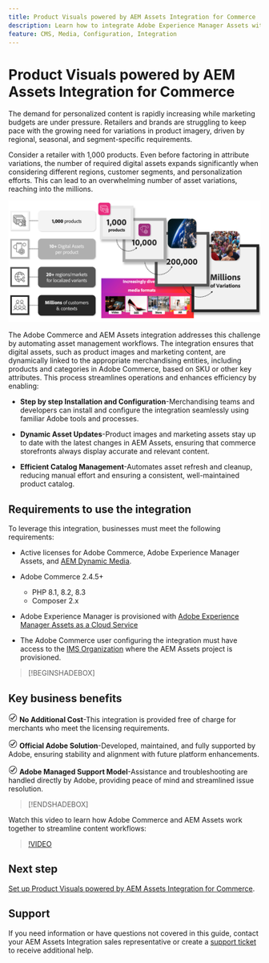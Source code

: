 ```yaml
---
title: Product Visuals powered by AEM Assets Integration for Commerce
description: Learn how to integrate Adobe Experience Manager Assets with your [!DNL Commerce] instance to access to countless media assets for use in your store.
feature: CMS, Media, Configuration, Integration
---
```


# Product Visuals powered by AEM Assets Integration for Commerce

The demand for personalized content is rapidly increasing while marketing budgets are under pressure. Retailers and brands are struggling to keep pace with the growing need for variations in product imagery, driven by regional, seasonal, and segment-specific requirements.

Consider a retailer with 1,000 products. Even before factoring in attribute variations, the number of required digital assets expands significantly when considering different regions, customer segments, and personalization efforts. This can lead to an overwhelming number of asset variations, reaching into the millions.

![check](assets/product-visuals-example.png)

The Adobe Commerce and AEM Assets integration addresses this challenge by automating asset management workflows. The integration ensures that digital assets, such as product images and marketing content, are dynamically linked to the appropriate merchandising entities, including products and categories in Adobe Commerce, based on SKU or other key attributes. This process streamlines operations and enhances efficiency by enabling:

- **Step by step Installation and Configuration**-Merchandising teams and developers can install and configure the integration seamlessly using familiar Adobe tools and processes.

- **Dynamic Asset Updates**-Product images and marketing assets stay up to date with the latest changes in AEM Assets, ensuring that commerce storefronts always display accurate and relevant content.

- **Efficient Catalog Management**-Automates asset refresh and cleanup, reducing manual effort and ensuring a consistent, well-maintained product catalog.

## Requirements to use the integration

To leverage this integration, businesses must meet the following requirements:

- Active licenses for Adobe Commerce, Adobe Experience Manager Assets, and [AEM Dynamic Media](https://experienceleague.adobe.com/en/docs/experience-manager-65/content/assets/dynamic/administering-dynamic-media).

- Adobe Commerce 2.4.5+

    - PHP 8.1, 8.2, 8.3
    - Composer 2.x

- Adobe Experience Manager is provisioned with [Adobe Experience Manager Assets as a Cloud Service](https://experienceleague.adobe.com/en/docs/experience-manager-cloud-service/content/assets/overview)

- The Adobe Commerce user configuring the integration must have access to the [IMS Organization](https://experienceleague.adobe.com/en/docs/core-services/interface/administration/organizations#concept_EA8AEE5B02CF46ACBDAD6A8508646255) where the AEM Assets project is provisioned.

>[!BEGINSHADEBOX]

## Key business benefits

![check](assets/icon-check.png) **No Additional Cost**-This integration is provided free of charge for merchants who meet the licensing requirements.

![check](assets/icon-check.png) **Official Adobe Solution**-Developed, maintained, and fully supported by Adobe, ensuring stability and alignment with future platform enhancements.

![check](assets/icon-check.png) **Adobe Managed Support Model**-Assistance and troubleshooting are handled directly by Adobe, providing peace of mind and streamlined issue resolution.

>[!ENDSHADEBOX]

Watch this video to learn how Adobe Commerce and AEM Assets work together to streamline content workflows:

>[!VIDEO](https://video.tv.adobe.com/v/3447837)

## Next step

[Set up Product Visuals powered by AEM Assets Integration for Commerce](setup-integration.md).

## Support

If you need information or have questions not covered in this guide, contact your AEM Assets Integration sales representative or create a [support ticket](https://experienceleague.adobe.com/docs/commerce-knowledge-base/kb/help-center-guide/magento-help-center-user-guide.html#submit-ticket) to receive additional help.
